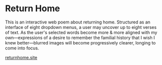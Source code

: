 # Return Home

This is an interactive web poem about returning home. Structured as an interface of eight dropdown menus, a user may uncover up to eight verses of text. As the user's selected words become more & more aligned with my own—expressions of a desire to remember the familial history that I wish I knew better—blurred images will become progressively clearer, longing to come into focus.

[returnhome.site](https://www.returnhome.site/)
